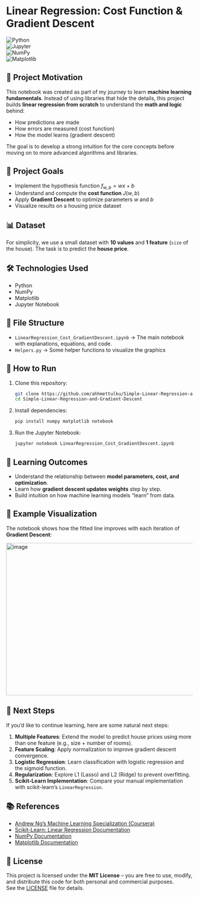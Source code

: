 # Linear Regression: Cost Function & Gradient Descent  

![Python](https://img.shields.io/badge/Python-3.8%2B-blue?logo=python&logoColor=white)  
![Jupyter](https://img.shields.io/badge/Jupyter-Notebook-orange?logo=jupyter&logoColor=white)  
![NumPy](https://img.shields.io/badge/NumPy-1.x-013243?logo=numpy&logoColor=white)  
![Matplotlib](https://img.shields.io/badge/Matplotlib-Visualization-yellow?logo=plotly&logoColor=white)  

## 🎯 Project Motivation  
This notebook was created as part of my journey to learn **machine learning fundamentals**. Instead of using libraries that hide the details, this project builds **linear regression from scratch** to understand the **math and logic** behind:  
- How predictions are made  
- How errors are measured (cost function)  
- How the model learns (gradient descent)  

The goal is to develop a strong intuition for the core concepts before moving on to more advanced algorithms and libraries.  

## 📌 Project Goals
- Implement the hypothesis function $f_{w,b} = wx + b$  
- Understand and compute the **cost function** $J(w,b)$  
- Apply **Gradient Descent** to optimize parameters $w$ and $b$  
- Visualize results on a housing price dataset  

## 📊 Dataset
For simplicity, we use a small dataset with **10 values** and **1 feature** (`size` of the house). The task is to predict the **house price**.  

## 🛠️ Technologies Used
- Python  
- NumPy  
- Matplotlib  
- Jupyter Notebook  

## 📂 File Structure
- `LinearRegression_Cost_GradientDescent.ipynb` → The main notebook with explanations, equations, and code.
- `Helpers.py` → Some helper functions to visualize the graphics

## 🚀 How to Run
1. Clone this repository:  
   ```bash
   git clone https://github.com/ahhmettulku/Simple-Linear-Regression-and-Gradient-Descent.git
   cd Simple-Linear-Regression-and-Gradient-Descent
   ```
2. Install dependencies:  
   ```bash
   pip install numpy matplotlib notebook
   ```
3. Run the Jupyter Notebook:  
   ```bash
   jupyter notebook LinearRegression_Cost_GradientDescent.ipynb
   ```

## 📖 Learning Outcomes
- Understand the relationship between **model parameters, cost, and optimization**.  
- Learn how **gradient descent updates weights** step by step.  
- Build intuition on how machine learning models “learn” from data.  

## 📝 Example Visualization
The notebook shows how the fitted line improves with each iteration of **Gradient Descent**:

<img width="1211" height="411" alt="image" src="https://github.com/user-attachments/assets/11fe372e-e59c-4181-a69f-6869a36a89f1" />
 

## 🔮 Next Steps
If you’d like to continue learning, here are some natural next steps:
1. **Multiple Features**: Extend the model to predict house prices using more than one feature (e.g., size + number of rooms).  
2. **Feature Scaling**: Apply normalization to improve gradient descent convergence.  
3. **Logistic Regression**: Learn classification with logistic regression and the sigmoid function.  
4. **Regularization**: Explore L1 (Lasso) and L2 (Ridge) to prevent overfitting.  
5. **Scikit-Learn Implementation**: Compare your manual implementation with scikit-learn’s `LinearRegression`.  

## 📚 References
- [Andrew Ng’s Machine Learning Specialization (Coursera)](https://www.coursera.org/specializations/machine-learning-introduction)  
- [Scikit-Learn: Linear Regression Documentation](https://scikit-learn.org/stable/modules/generated/sklearn.linear_model.LinearRegression.html)  
- [NumPy Documentation](https://numpy.org/doc/)  
- [Matplotlib Documentation](https://matplotlib.org/stable/contents.html)  

## 📜 License
This project is licensed under the **MIT License** – you are free to use, modify, and distribute this code for both personal and commercial purposes.  
See the [LICENSE](LICENSE) file for details.  

